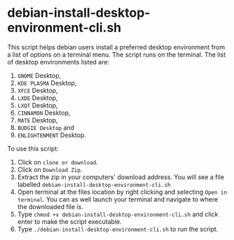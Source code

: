 # debian-install-desktop-environment-cli.sh

This script helps debian users install a preferred desktop environment from a list of options on a terminal menu. The script runs on the terminal. The list of desktop environments listed are:
  1. `GNOME` Desktop,
  2. `KDE PLASMA` Desktop,
  3. `XFCE` Desktop,
  4. `LXDE` Desktop,
  5. `LXQT` Desktop,
  6. `CINNAMON` Desktop,
  7. `MATE` Desktop,
  8. `BUDGIE Desktop` and
  9. `ENLIGHTENMENT` Desktop.
  

To use this script:
  1. Click on `clone or download`.
  2. Click on `Download Zip`.
  3. Extract the zip in your computers' download address. You will see a file labelled `debian-install-desktop-environment-cli.sh`
  4. Open terminal at the files location by right clicking and selecting `Open in terminal`. You can as well launch your terminal and navigate to where the downloaded file is.
  5. Type `chmod +x debian-install-desktop-environment-cli.sh` and click enter to make the script executable.
  6. Type `./debian-install-desktop-environment-cli.sh` to run the script.
